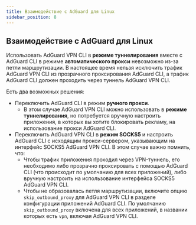 ```yaml
---
title: Взаимодействие с AdGuard для Linux
sidebar_position: 8
---
```


## Взаимодействие с AdGuard для Linux

Использовать AdGuard VPN CLI в **режиме туннелирования** вместе с AdGuard CLI в режиме **автоматического прокси** невозможно из-за петли маршрутизации. В настоящее время нельзя исключить трафик AdGuard VPN CLI из прозрачного проксирования AdGuard CLI, а трафик AdGuard CLI должен проходить через туннель AdGuard VPN CLI.

Есть два возможных решения:

- Переключить AdGuard CLI в режим **ручного прокси**.
  - В этом случае AdGuard VPN CLI можно использовать в **режиме туннелирования**, но потребуется вручную настроить приложения, в которых вы хотите блокировать рекламу, на использование прокси AdGuard CLI.
- Переключить AdGuard VPN CLI в **режим SOCKS5** и настроить AdGuard CLI с исходящим прокси-сервером, указывающим на интерфейс SOCKS5 AdGuard VPN CLI. В этом случае важно помнить, что:
  - Чтобы трафик приложения проходил через VPN-туннель, его необходимо либо прозрачно проксировать с помощью AdGuard CLI (что происходит по умолчанию для всех приложений), либо вручную настроить на использование интерфейса SOCKS5 AdGuard VPN CLI.
  - Чтобы не образовалась петля маршрутизации, включите опцию `skip_outbound_proxy` для AdGuard VPN CLI в разделе конфигурации приложений AdGuard CLI. По умолчанию `skip_outbound_proxy` включена для всех приложений, в названии которых есть `vpn`, включая AdGuard VPN CLI.
